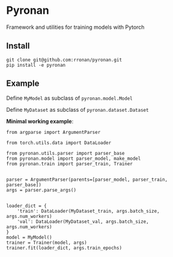 # Pyronan
Framework and utilities for training models with Pytorch


## Install 

```
git clone git@github.com:rronan/pyronan.git
pip install -e pyronan
```

## Example

Define ```MyModel``` as subclass of ```pyronan.model.Model```

Define ```MyDataset``` as subclass of ```pyronan.dataset.Dataset```

__Minimal working example__:

```
from argparse import ArgumentParser

from torch.utils.data import DataLoader

from pyronan.utils.parser import parser_base
from pyronan.model import parser_model, make_model
from pyronan.train import parser_train, Trainer


parser = ArgumentParser(parents=[parser_model, parser_train, parser_base])
args = parser.parse_args()


loader_dict = {
    'train': DataLoader(MyDataset_train, args.batch_size, args.num_workers)
    'val': DataLoader(MyDataset_val, args.batch_size, args.num_workers)
}
model = MyModel()
trainer = Trainer(model, args)
trainer.fit(loader_dict, args.train_epochs)
```

